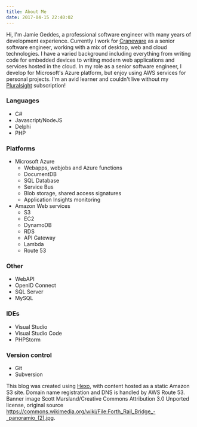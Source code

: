 ```yaml
---
title: About Me
date: 2017-04-15 22:40:02
---
```


Hi, I'm Jamie Geddes, a professional software engineer with many years of development experience. Currently I work for [Craneware](http://www.craneware.com) as a senior software engineer, working with a mix of desktop, web and cloud technologies.  I have a varied background including everything from writing code for embedded devices to writing modern web applications and services hosted in the cloud. In my role as a senior software engineer, I develop for Microsoft's Azure platform, but enjoy using AWS services for personal projects. I'm an avid learner and couldn't live without my [Pluralsight](https://www.pluralsight.com/) subscription!

### Languages
- C#
- Javascript/NodeJS
- Delphi
- PHP

### Platforms
- Microsoft Azure
    - Webapps, webjobs and Azure functions
    - DocumentDB
    - SQL Database
    - Service Bus
    - Blob storage, shared access signatures
    - Application Insights monitoring
- Amazon Web services
    - S3
    - EC2
    - DynamoDB
    - RDS
    - API Gateway
    - Lambda
    - Route 53

### Other
- WebAPI
- OpenID Connect
- SQL Server
- MySQL

### IDEs
- Visual Studio
- Visual Studio Code
- PHPStorm

### Version control
- Git
- Subversion

This blog was created using [Hexo](https://hexo.io/), with content hosted as a static Amazon S3 site. Domain name registration and DNS is handled by AWS Route 53. Banner image Scott Marsland/Creative Commons Attribution 3.0 Unported license, original source https://commons.wikimedia.org/wiki/File:Forth_Rail_Bridge_-_panoramio_(2).jpg. 